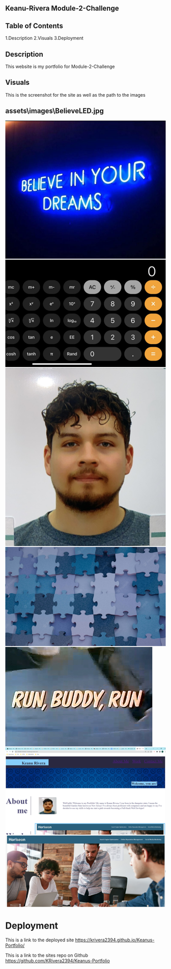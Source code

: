 ## Keanu-Rivera Module-2-Challenge 

## Table of Contents

1.Description 
2.Visuals
3.Deployment



## Description

This website is my portfolio for Module-2-Challenge


## Visuals

This is the screenshot for the site as well as the path to the images

## assets\images\BelieveLED.jpg ##
![ScreenShot](assets\images\BelieveLED.jpg)
![ScreenShot](assets\images\Calculator.jpg)
![ScreenShot](assets\images\IMG_4579.jpg)
![ScreenShot](assets\images\Puzzle.jpg)
![ScreenShot](assets\images\RunBuddy.jpg)
![ScreenShot](assets\images\THIS-SITE.png)
![ScreenShot](assets\images\website.png)



# Deployment 
This is a link to the deployed site
https://krivera2394.github.io/Keanus-Portfolio/

This is a link to the sites repo on Github
https://github.com/KRivera2394/Keanus-Portfolio